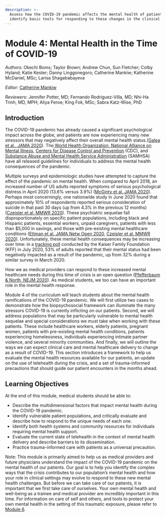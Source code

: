 ```yaml
---
description: >-
  Assess how the COVID-19 pandemic affects the mental health of patients and
  identify basic tools for responding to these changes in the clinical setting.
---
```


# Module 4: Mental Health in the Time of COVID-19

_Authors:_ Okechi Boms; Taylor Brown; Andrew Chun, Sun Fletcher; Colby Hyland; Katie Kester; Danny Linggonegoro; Catherine Mankiw; Katherine McDaniel, MSc; Larisa Shagababayeva

_Editor:_ [Catherine Mankiw](mailto:catherine_mankiw@hms.harvard.edu)

_Reviewers:_ Jennifer Potter, MD; Fernando Rodriguez-Villa, MD; Nhi-Ha Trinh, MD, MPH; Aliya Feroe; King Fok, MSc; Sabra Katz-Wise, PhD

## Introduction

The COVID-19 pandemic has already caused a significant psychological impact across the globe, and patients are now experiencing many new stressors that may negatively affect their overall mental health status.\([Galea et al., JAMA 2020](https://jamanetwork.com/journals/jamainternalmedicine/fullarticle/2764404)\). The[ World Health Organization](https://www.who.int/docs/default-source/coronaviruse/mental-health-considerations.pdf),[ National Alliance on Mental Illness](https://www.nami.org/covid-19-guide), [Centers for Disease Control and Prevention](https://www.cdc.gov/coronavirus/2019-ncov/daily-life-coping/managing-stress-anxiety.html) \(CDC\), and[ Substance Abuse and Mental Health Service Administration](https://www.samhsa.gov/coronavirus) \(SAMHSA\) have all released guidelines for individuals to address the mental health consequences of the pandemic.

Multiple surveys and epidemiologic studies have attempted to capture the effect of the pandemic on mental health. When compared to April 2018, an increased number of US adults reported symptoms of serious psychological distress in April 2020 \(13.6% versus 3.9%\) \([McGinty et al. JAMA 2020](https://jamanetwork.com/journals/jama/article-abstract/2766941)\). Perhaps most concerningly, one nationwide study in June 2020 found that approximately 10% of respondents reported serious consideration of suicide in that past 30 days \(up from 4.3% in the previous 12 months\) \([Czeisler et al. MMWR 2020](https://www.ncbi.nlm.nih.gov/pmc/articles/PMC7440121/#R6)\). These psychiatric sequelae fall disproportionately on specific patient populations, including black and Hispanic patients, essential workers, unpaid caregivers, patients with less than $5,000 in savings, and those with pre-existing mental healthcare conditions \([Ettman et al. JAMA Netw Open 2020](https://jamanetwork.com/journals/jamanetworkopen/article-abstract/2770146), [Czeisler et al. MMWR 2020](https://www.ncbi.nlm.nih.gov/pmc/articles/PMC7440121/#R6)\). Unfortunately, these mental health consequences may be increasing over time: in a [tracking poll](https://www.kff.org/coronavirus-covid-19/issue-brief/the-implications-of-covid-19-for-mental-health-and-substance-use/) conducted by the Kaiser Family Foundation \(KFF\) in July 2020, 53% of adults reported that their mental status had been negatively impacted as a result of the pandemic, up from 32% during a similar survey in March 2020. 

How we as medical providers can respond to these increased mental healthcare needs during this time of crisis is an open question \([Pfefferbaum & North, NEJM 2020](https://www.nejm.org/doi/full/10.1056/NEJMp2008017?query=recirc_top_ribbon_article_3)\). As medical students, we too can have an important role in the mental health response. 

Module 4 of the curriculum will teach students about the mental health ramifications of the COVID-19 pandemic. We will first utilize two cases to demonstrate how the biopsychosocial framework can illuminate the many stressors COVID-19 is currently inflicting on our patients. Second, we will address populations that may be particularly vulnerable to mental health sequelae and special considerations we must take when working with these patients. These include healthcare workers, elderly patients, pregnant women, patients with pre-existing mental health conditions, patients experiencing homelessness, individuals experiencing intimate partner violence, and several minority communities. And finally, we will outline the ways we can expect clinical care and mental healthcare delivery to change as a result of COVID-19. This section introduces a framework to help us evaluate the mental health resources available for our patients, an update on the use of telehealth during the crisis, and a set of trauma-informed precautions that should guide our patient encounters in the months ahead.

## Learning Objectives

At the end of this module, medical students should be able to: 

* Describe the multidimensional factors that impact mental health during the COVID-19 pandemic.
* Identify vulnerable patient populations, and critically evaluate and describe how to respond to the unique needs of each one. 
* Identify both health systems and community resources for individuals requiring mental health support.
* Evaluate the current state of telehealth in the context of mental health delivery and describe barriers to its dissemination.
* Practice trauma-informed care with patients as a universal precaution.

Note: This module is primarily aimed to help us as medical providers and future physicians understand the impact of the COVID-19 pandemic on the mental health of our patients. Our goal is to help you identify the complex ways that the crisis contributes to our population’s mental health and how your role in clinical settings may evolve to respond to these new mental health challenges. But before we can take care of our patients, it is important that we first take care of ourselves. Your own mental health and well-being as a trainee and medical provider are incredibly important in this time. For information on care of self and others, and tools to protect your own mental health in the setting of this traumatic exposure, please refer to [Module 6](https://curriculum.covidstudentresponse.org/module-6-training-for-clinical-roles/care-for-self-and-others-during-crisis).

